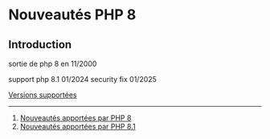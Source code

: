 # Nouveautés PHP 8


## Introduction

sortie de php 8 en 11/2000

support php 8.1 01/2024 security fix 01/2025

[Versions supportées](https://www.php.net/supported-versions.php)

---

1. [Nouveautés apportées par PHP 8](./php_8/README.md)
2. [Nouveautés apportées par PHP 8.1](./php_8_1/README.md)
